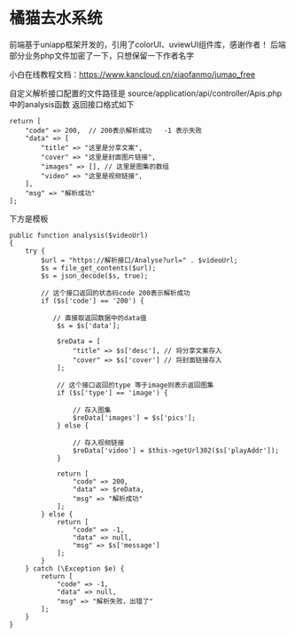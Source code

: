 # 橘猫去水系统
 
 前端基于uniapp框架开发的，引用了colorUI、uviewUI组件库，感谢作者！
 后端部分业务php文件加密了一下，只想保留一下作者名字

 小白在线教程文档：https://www.kancloud.cn/xiaofanmo/jumao_free


 自定义解析接口配置的文件路径是 
 source/application/api/controller/Apis.php 中的analysis函数
 返回接口格式如下
```
return [
    "code" => 200,  // 200表示解析成功   -1 表示失败
    "data" => [
        "title" => "这里是分享文案",
        "cover" => "这里是封面图片链接",
        "images" => [], // 这里是图集的数组
        "video" => "这里是视频链接",
    ],
    "msg" => "解析成功"
];
```

下方是模板
```
public function analysis($videoUrl)
{
    try {
        $url = "https://解析接口/Analyse?url=" . $videoUrl;
        $s = file_get_contents($url);
        $s = json_decode($s, true);

        // 这个接口返回的状态码code 200表示解析成功
        if ($s['code'] == '200') {

           // 直接取返回数据中的data值
            $s = $s['data'];

            $reData = [
                "title" => $s['desc'], // 将分享文案存入
                "cover" => $s['cover'] // 将封面链接存入
            ];

            // 这个接口返回的type 等于image则表示返回图集
            if ($s['type'] == 'image') {

                // 存入图集
                $reData['images'] = $s['pics'];
            } else {

                // 存入视频链接
                $reData['video'] = $this->getUrl302($s['playAddr']);
            }

            return [
                "code" => 200,
                "data" => $reData,
                "msg" => "解析成功"
            ];
        } else {
            return [
                "code" => -1,
                "data" => null,
                "msg" => $s['message']
            ];
        }
    } catch (\Exception $e) {
        return [
            "code" => -1,
            "data" => null,
            "msg" => "解析失败，出错了"
        ];
    }
}

```
